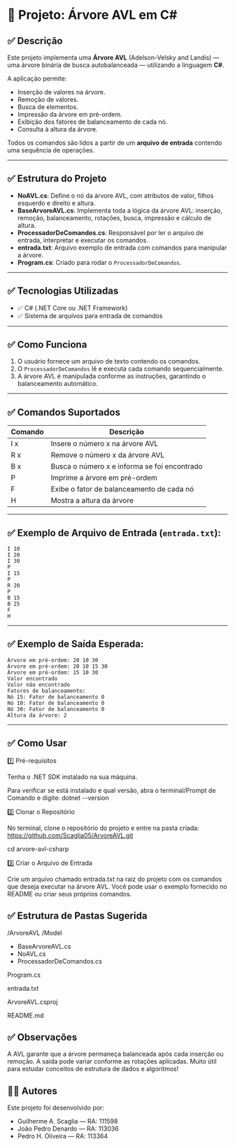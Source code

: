 # 🌳 Projeto: Árvore AVL em C#

## ✅ Descrição
Este projeto implementa uma **Árvore AVL** (Adelson-Velsky and Landis) — uma árvore binária de busca autobalanceada — utilizando a linguagem **C#**.

A aplicação permite:  
- Inserção de valores na árvore.  
- Remoção de valores.  
- Busca de elementos.  
- Impressão da árvore em pré-ordem.  
- Exibição dos fatores de balanceamento de cada nó.  
- Consulta à altura da árvore.

Todos os comandos são lidos a partir de um **arquivo de entrada** contendo uma sequência de operações.

---

## ✅ Estrutura do Projeto

- **NoAVL.cs**: Define o nó da árvore AVL, com atributos de valor, filhos esquerdo e direito e altura.
- **BaseArvoreAVL.cs**: Implementa toda a lógica da árvore AVL: inserção, remoção, balanceamento, rotações, busca, impressão e cálculo de altura.
- **ProcessadorDeComandos.cs**: Responsável por ler o arquivo de entrada, interpretar e executar os comandos.
- **entrada.txt**: Arquivo exemplo de entrada com comandos para manipular a árvore.
- **Program.cs**: Criado para rodar o `ProcessadorDeComandos`.

---

## ✅ Tecnologias Utilizadas

- ✅ C# (.NET Core ou .NET Framework)  
- ✅ Sistema de arquivos para entrada de comandos

---

## ✅ Como Funciona

1. O usuário fornece um arquivo de texto contendo os comandos.
2. O `ProcessadorDeComandos` lê e executa cada comando sequencialmente.
3. A árvore AVL é manipulada conforme as instruções, garantindo o balanceamento automático.

---

## ✅ Comandos Suportados

| Comando | Descrição |
|---------|----------|
| I x     | Insere o número x na árvore AVL |
| R x     | Remove o número x da árvore AVL |
| B x     | Busca o número x e informa se foi encontrado |
| P       | Imprime a árvore em pré-ordem |
| F       | Exibe o fator de balanceamento de cada nó |
| H       | Mostra a altura da árvore |

---

## ✅ Exemplo de Arquivo de Entrada (`entrada.txt`):

    I 10
    I 20
    I 30
    P
    I 15
    P
    R 20
    P
    B 15
    B 25
    F
    H

---

## ✅ Exemplo de Saída Esperada:

    Árvore em pré-ordem: 20 10 30
    Árvore em pré-ordem: 20 10 15 30
    Árvore em pré-ordem: 15 10 30
    Valor encontrado
    Valor não encontrado
    Fatores de balanceamento:
    Nó 15: Fator de balanceamento 0
    Nó 10: Fator de balanceamento 0
    Nó 30: Fator de balanceamento 0
    Altura da árvore: 2

---

## ✅ Como Usar

1️⃣ Pré-requisitos

Tenha o .NET SDK instalado na sua máquina.

Para verificar se está instalado e qual versão, abra o terminal/Prompt de Comando e digite:
dotnet --version

2️⃣ Clonar o Repositório

No terminal, clone o repositório do projeto e entre na pasta criada: 
https://github.com/Scaglia05/ArvoreAVL.git

cd arvore-avl-csharp

3️⃣ Criar o Arquivo de Entrada

Crie um arquivo chamado entrada.txt na raiz do projeto com os comandos que deseja executar na árvore AVL.
Você pode usar o exemplo fornecido no README ou criar seus próprios comandos.

## ✅ Estrutura de Pastas Sugerida

/ArvoreAVL
/Model
- BaseArvoreAVL.cs
- NoAVL.cs
- ProcessadorDeComandos.cs

Program.cs

entrada.txt

ArvoreAVL.csproj

README.md

## ✅ Observações
A AVL garante que a árvore permaneça balanceada após cada inserção ou remoção.
A saída pode variar conforme as rotações aplicadas.
Muito útil para estudar conceitos de estrutura de dados e algoritmos!

## 👨‍💻 Autores

Este projeto foi desenvolvido por:

- Guilherme A. Scaglia — RA: 111598  
- João Pedro Denardo — RA: 113036  
- Pedro H. Oliveira — RA: 113364  

